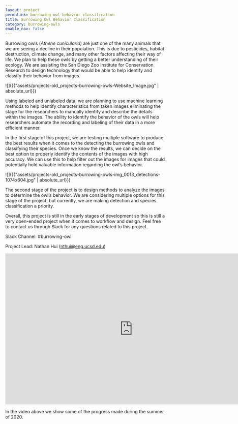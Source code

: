```yaml
---
layout: project
permalink: burrowing-owl-behavior-classification
title: Burrowing Owl Behavior Classification
category: burrowing-owls
enable_nav: false
---
```

Burrowing owls (<em>Athene cunicularia</em>) are just one of the many animals that we are seeing a decline in their population. This is due to pesticides, habitat destruction, climate change, and many other factors affecting their way of life. We plan to help these owls by getting a better understanding of their ecology. We are assisting the San Diego Zoo Institute for Conservation Research to design technology that would be able to help identify and classify their behavior from images. 

![]({{"assets/projects-old_projects-burrowing-owls-Website_Image.jpg" | absolute_url}})

Using labeled and unlabeled data, we are planning to use machine learning methods to help identify characteristics from taken images eliminating the stage for the researchers to manually identify and describe the details within the images. The ability to identify the behavior of the owls will help researchers automate the recording and labeling of their data in a more efficient manner. 

In the first stage of this project, we are testing multiple software to produce the best results when it comes to the detecting the burrowing owls and classifying their species. Once we know the results, we can decide on the best option to properly identify the contents of the images with high accuracy. We can use this to help filter out the images for images that could potentially hold valuable information regarding the owl’s behavior. 

![]({{"assets/projects-old_projects-burrowing-owls-img_0013_detections-1074x604.jpg" | absolute_url}})

The second stage of the project is to design methods to analyze the images to determine the owl’s behavior. We are considering multiple options for this stage of the project, but currently, we are making detection and species classification a priority.

Overall, this project is still in the early stages of development so this is still a very open-ended project when it comes to workflow and design. Feel free to contact us through Slack for any questions related to this project.

Slack Channel: #burrowing-owl

Project Lead: Nathan Hui (<a href="javascript:DeCryptX('0n0t3k3x3l2B2g0n2i202w1d2u3g1/2g3g0u')">nthui@eng.ucsd.edu</a>)

<iframe allow="accelerometer; autoplay; clipboard-write; encrypted-media; gyroscope; picture-in-picture" allowfullscreen="" frameborder="0" height="475" src="https://www.youtube.com/embed/QQJ8qClyIQw" width="800"></iframe>

In the video above we show some of the progress made during the summer of 2020.
   